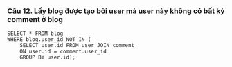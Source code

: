 ### Câu 12. Lấy blog được tạo bởi user mà user này không có bất kỳ comment ở blog
```
SELECT * FROM blog 
WHERE blog.user_id NOT IN (
	SELECT user.id FROM user JOIN comment 
	ON user.id = comment.user_id
	GROUP BY user.id); 
```
